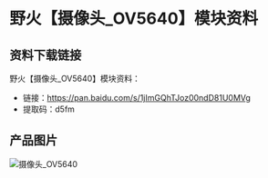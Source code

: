[](index)

# 野火【摄像头_OV5640】模块资料
## 资料下载链接
野火【摄像头_OV5640】模块资料：
* 链接：https://pan.baidu.com/s/1jImGQhTJoz00ndD81U0MVg 
* 提取码：d5fm 

## 产品图片
![摄像头_OV5640](https://raw.githubusercontent.com/wiki/Embdefire/products/images/模块产品/摄像头/OV5640.jpg)

